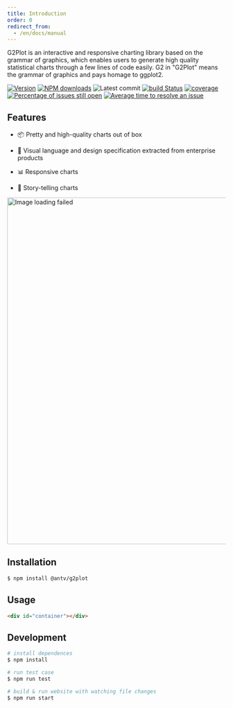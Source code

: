 ```yaml
---
title: Introduction
order: 0
redirect_from:
  - /en/docs/manual
---
```


G2Plot is an interactive and responsive charting library based on the grammar of graphics, which enables users to generate high quality statistical charts through a few lines of code easily. G2 in "G2Plot" means the grammar of graphics and pays homage to ggplot2.

[![Version](https://badgen.net/npm/v/@antv/g2plot)](https://www.npmjs.com/@antv/g2plot)
[![NPM downloads](https://img.shields.io/npm/dm/@antv/g2plot.svg)](https://npmjs.com/@antv/g2plot)
![Latest commit](https://badgen.net/github/last-commit/antvis/G2Plot)
[![build Status](https://github.com/antvis/G2Plot/workflows/build/badge.svg?branch=master)](https://github.com/antvis/G2Plot/actions?query=workflow%3Abuild)
[![coverage](https://img.shields.io/coveralls/antvis/G2Plot/master.svg)](https://coveralls.io/github/antvis/G2Plot)
[![Percentage of issues still open](http://isitmaintained.com/badge/open/antvis/g2plot.svg)](http://isitmaintained.com/project/antvis/g2plot "Percentage of issues still open")
[![Average time to resolve an issue](http://isitmaintained.com/badge/resolution/antvis/g2plot.svg)](http://isitmaintained.com/project/antvis/g2plot "Average time to resolve an issue")

## Features

- 📦 Pretty and high-quality charts out of box

- 🎨 Visual language and design specification extracted from enterprise products

- 📊 Responsive charts

- 🔳 Story-telling charts

<img alt="Image loading failed" src="https://gw.alipayobjects.com/mdn/rms_d314dd/afts/img/A*sXqrRrEwFRQAAAAAAAAAAABkARQnAQ" width="800">

## Installation

```bash
$ npm install @antv/g2plot
```

## Usage

```html
<div id="container"></div>
```

<playground path='bar/basic/demo/basic.ts' rid='basic-bar-demo'></playground>

## Development

```bash
# install dependences
$ npm install

# run test case
$ npm run test

# build & run website with watching file changes
$ npm run start
```
